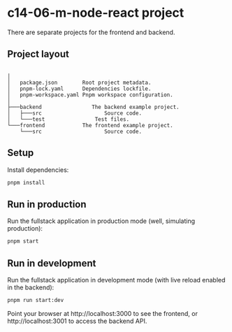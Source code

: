 # c14-06-m-node-react project

There are separate projects for the frontend and backend.

## Project layout

```
        
│
│   package.json        Root project metadata.
│   pnpm-lock.yaml      Dependencies lockfile.
│   pnpm-workspace.yaml Pnpm workspace configuration.
│
├───backend                The backend example project.
│   ├───src                    Source code.
│   └───test                Test files.
└───frontend            The frontend example project.
    └───src                    Source code.

```

## Setup

Install dependencies:

```bash
pnpm install
```

## Run in production

Run the fullstack application in production mode (well, simulating production):

```bash
pnpm start
```

## Run in development

Run the fullstack application in development mode (with live reload enabled in the backend):

```bash
pnpm run start:dev
```

Point your browser at http://localhost:3000 to see the frontend, or http://localhost:3001 to access the backend API.

